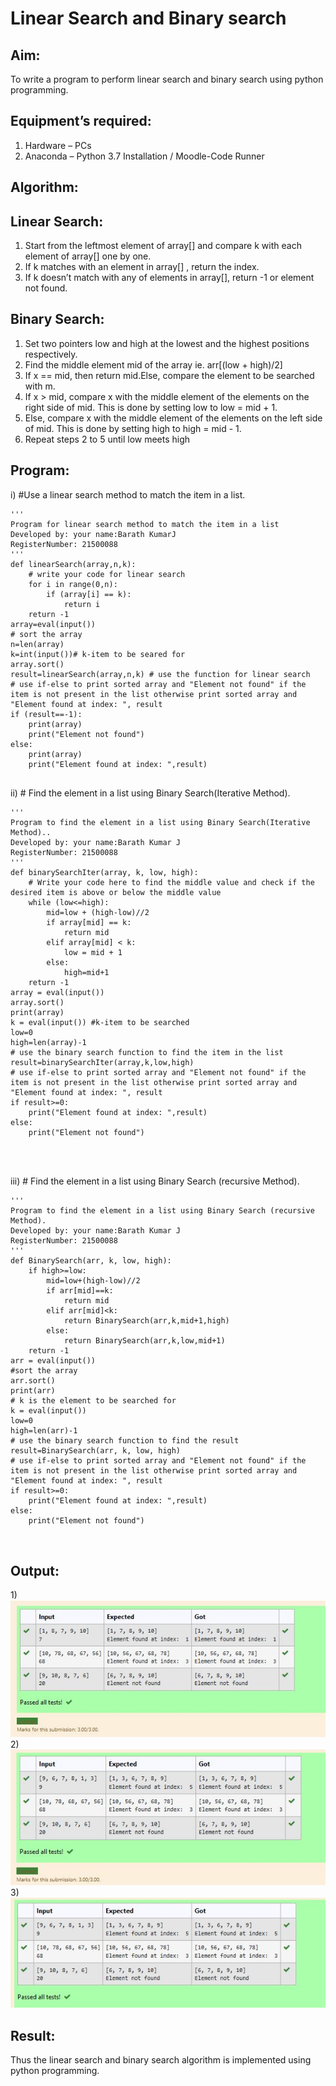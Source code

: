# Linear Search and Binary search
## Aim:
To write a program to perform linear search and binary search using python programming.
## Equipment’s required:
1.	Hardware – PCs
2.	Anaconda – Python 3.7 Installation / Moodle-Code Runner
## Algorithm:
## Linear Search:
1.	Start from the leftmost element of array[] and compare k with each element of array[] one by one.
2.	If k matches with an element in array[] , return the index.
3.	If k doesn’t match with any of elements in array[], return -1 or element not found.
## Binary Search:
1.	Set two pointers low and high at the lowest and the highest positions respectively.
2.	Find the middle element mid of the array ie. arr[(low + high)/2]
3.	If x == mid, then return mid.Else, compare the element to be searched with m.
4.	If x > mid, compare x with the middle element of the elements on the right side of mid. This is done by setting low to low = mid + 1.
5.	Else, compare x with the middle element of the elements on the left side of mid. This is done by setting high to high = mid - 1.
6.	Repeat steps 2 to 5 until low meets high
## Program:
i)	#Use a linear search method to match the item in a list.
```
''' 
Program for linear search method to match the item in a list
Developed by: your name:Barath KumarJ
RegisterNumber: 21500088
'''
def linearSearch(array,n,k):
    # write your code for linear search
    for i in range(0,n):
        if (array[i] == k):
            return i
    return -1
array=eval(input())   
# sort the array
n=len(array)
k=int(input())# k-item to be seared for
array.sort()
result=linearSearch(array,n,k) # use the function for linear search
# use if-else to print sorted array and "Element not found" if the item is not present in the list otherwise print sorted array and "Element found at index: ", result
if (result==-1):
    print(array)
    print("Element not found")
else:
    print(array)
    print("Element found at index: ",result)


```
ii)	# Find the element in a list using Binary Search(Iterative Method).
```
''' 
Program to find the element in a list using Binary Search(Iterative Method)..
Developed by: your name:Barath Kumar J
RegisterNumber: 21500088
'''
def binarySearchIter(array, k, low, high):
    # Write your code here to find the middle value and check if the desired item is above or below the middle value
    while (low<=high):
        mid=low + (high-low)//2
        if array[mid] == k:
            return mid
        elif array[mid] < k:
            low = mid + 1
        else:
            high=mid+1
    return -1 
array = eval(input())
array.sort()
print(array)
k = eval(input()) #k-item to be searched
low=0
high=len(array)-1
# use the binary search function to find the item in the list
result=binarySearchIter(array,k,low,high)
# use if-else to print sorted array and "Element not found" if the item is not present in the list otherwise print sorted array and "Element found at index: ", result
if result>=0:
    print("Element found at index: ",result)
else:
    print("Element not found")




```
iii)	# Find the element in a list using Binary Search (recursive Method).
```
''' 
Program to find the element in a list using Binary Search (recursive Method).
Developed by: your name:Barath Kumar J
RegisterNumber: 21500088
'''
def BinarySearch(arr, k, low, high):
    if high>=low:
        mid=low+(high-low)//2
        if arr[mid]==k:
            return mid
        elif arr[mid]<k:
            return BinarySearch(arr,k,mid+1,high)
        else:
            return BinarySearch(arr,k,low,mid+1)
    return -1
arr = eval(input())
#sort the array
arr.sort()
print(arr)
# k is the element to be searched for
k = eval(input()) 
low=0
high=len(arr)-1
# use the binary search function to find the result
result=BinarySearch(arr, k, low, high)
# use if-else to print sorted array and "Element not found" if the item is not present in the list otherwise print sorted array and "Element found at index: ", result
if result>=0:
    print("Element found at index: ",result)
else:
    print("Element not found")



```
## Output:

1)![Output](1.JPG)
2)![Output](2.JPG)
3)![Output](3.JPG)

## Result:
Thus the linear search and binary search algorithm is implemented using python programming.